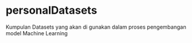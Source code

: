 # personalDatasets
Kumpulan Datasets yang akan di gunakan dalam proses pengembangan model Machine Learning
